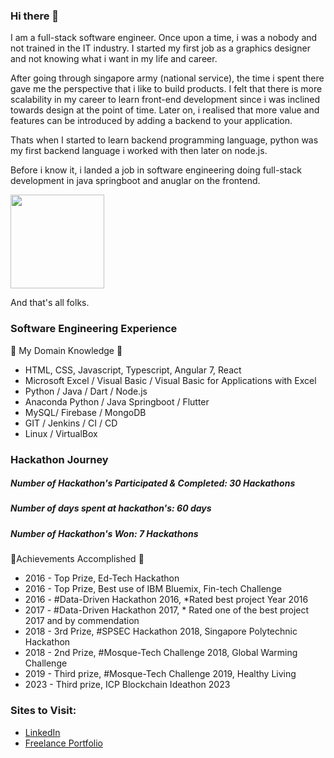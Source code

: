 ### Hi there 👋
I am a full-stack software engineer. Once upon a time, i was a nobody and not
trained in the IT industry. I started my first job as a graphics designer and
not knowing what i want in my life and career.

After going through singapore army (national service), the time i spent there
gave me the perspective that i like to build products. I felt that there is 
more scalability in my career to learn front-end development since i was
inclined towards design at the point of time. Later on, i realised that more
value and features can be introduced by adding a backend to your application.

Thats when I started to learn backend programming language, python was my first
backend language i worked with then later on node.js.

Before i know it, i landed a job in software engineering doing full-stack development
in java springboot and anuglar on the frontend.

<img src="https://user-images.githubusercontent.com/22993048/128046364-1b3ccecd-f477-4636-a59d-d42ad3dce015.png" width="150" height="150" />

And that's all folks.

### Software Engineering Experience
🎯 My Domain Knowledge 🎯
- HTML, CSS, Javascript, Typescript, Angular 7, React
- Microsoft Excel / Visual Basic / Visual Basic for Applications with Excel
- Python / Java / Dart / Node.js
- Anaconda Python / Java Springboot / Flutter
- MySQL/ Firebase / MongoDB
- GIT / Jenkins / CI / CD
- Linux / VirtualBox

### Hackathon Journey
##### **Number of Hackathon's Participated & Completed:** 30 Hackathons
##### **Number of days spent at hackathon's:** 60 days
##### **Number of Hackathon's Won:** 7 Hackathons

🏅Achievements Accomplished 🏅
- 2016 - Top Prize, Ed-Tech Hackathon
- 2016 - Top Prize, Best use of IBM Bluemix, Fin-tech Challenge
- 2016 - #Data-Driven Hackathon 2016, *Rated best project Year 2016
- 2017 - #Data-Driven Hackathon 2017, * Rated one of the best project 2017 and by commendation
- 2018 - 3rd Prize, #SPSEC Hackathon 2018, Singapore Polytechnic Hackathon
- 2018 - 2nd Prize, #Mosque-Tech Challenge 2018, Global Warming Challenge
- 2019 - Third prize, #Mosque-Tech Challenge 2019, Healthy Living
- 2023 - Third prize, ICP Blockchain Ideathon 2023


### Sites to Visit:
- [LinkedIn](https://linkedin.com/in/sayyidkhan92)
- [Freelance Portfolio](https://sayyid-khan.webflow.io/)
<!--
- [Digital Resume](https://linkedin.com/in/sayyidkhan92)
-->

<!--
**sayyidkhan/sayyidkhan** is a ✨ _special_ ✨ repository because its `README.md` (this file) appears on your GitHub profile.

Here are some ideas to get you started:

- 🔭 I’m currently working on ...
- 🌱 I’m currently planning to learn docker & AWS & kubernetes.
- 👯 I’m looking to collaborate on ...
- 🤔 I’m looking for help with ...
- 💬 Ask me about ...
- 📫 How to reach me: ...
- 😄 Pronouns: ...
- ⚡ Fun fact: I was a designer before i become a full-stack software engineer.
-->
